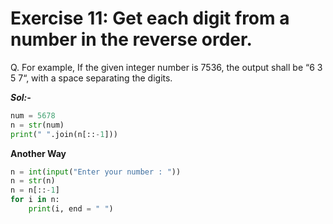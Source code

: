 # Exercise 11: Get each digit from a number in the reverse order.

Q. For example, If the given integer number is 7536, the output shall be “6 3 5 7“, with a space separating the digits.

***Sol:-***

```python
num = 5678
n = str(num)
print(" ".join(n[::-1]))
```

**Another Way**
```python
n = int(input("Enter your number : "))
n = str(n)
n = n[::-1]
for i in n:
    print(i, end = " ")
```
